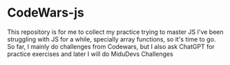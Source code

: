 ﻿# CodeWars-js
This repository is for me to collect my practice trying to master JS
I've been struggling with JS for a while, specially array functions, so it's time to go.
So far, I mainly do challenges from Codewars, but I also ask ChatGPT for practice exercises and later I will do MiduDevs Challenges
